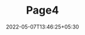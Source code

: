 ---
title: "Page4"
date: 2022-05-07T13:46:25+05:30
layout: "server-cir-no-response/page4"
pageNo: 4
---